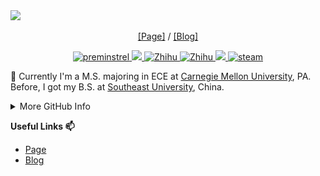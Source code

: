 <img src="https://github.com/preminstrel/preminstrel/blob/main/images/preminstrel.png">
<p align="center">
 <a href="https://preminstrel.github.io">[Page]</a> / <a href="https://blog.preminstrel.com">[Blog]</a>
</p>

<p align="center">
<a href="https://github.com/preminstrel">
 <img src="https://komarev.com/ghpvc/?username=preminstrel&style=flat-square" alt="preminstrel" />
</a>
 <a href="mailto:preminstrel@gmail.com">
 <img src="https://img.shields.io/badge/-preminstrel@gmail.com-c14438?style=flat-square&logo=Gmail&logoColor=white&link=mailto:preminstrel@gmail.com">
</a>
 <a>
  <a href="https://www.zhihu.com/people/preminstrel" target="_blank">
    <img src="https://img.shields.io/badge/知乎-preminstrel-0079FF.svg?style=flat-square&logo=zhihu&logoColor=white" alt="Zhihu">
  </a>
    <a href="https://www.linkedin.com/in/hanshi-sun-5b74b8228/" target="_blank">
    <img src="https://img.shields.io/badge/LinkedIn-Hanshi Sun-0079FF.svg?style=flat-square&logo=linkedin&logoColor=white" alt="Zhihu">
  </a>
  <a href="https://github.com/preminstrel">
 <img src="https://img.shields.io/badge/-SW825143601640-E60012?style=flat-square&logo=Nintendo-Switch&logoColor=FFFFFF">
</a>
 <a>
  <a href="https://steamcommunity.com/id/preminstrel/">
 <img src="https://img.shields.io/badge/@preminstrel-1DA1F2?style=flat-square&logo=Steam&logoColor=black" alt="steam"/>
  </a>
</p>

🌱 Currently I'm a M.S. majoring in ECE at [Carnegie Mellon University](https://www.cmu.edu/), PA. Before, I got my B.S. at [Southeast University](https://www.seu.edu.cn/), China. 


<details><summary>More GitHub Info</summary>
 <img src="https://github.com/preminstrel/preminstrel/blob/main/github-metrics.svg" alt="Metrics"/>
</details>

<strong>Useful Links 📫</strong>
* [Page](https://preminstrel.github.io)
* [Blog](https://preminstrel.github.io/blog/) 
